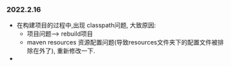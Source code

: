 ### 2022.2.16
- 在构建项目的过程中,出现 classpath问题, 大致原因: 
  - 项目问题--> rebuild项目
  - maven resources 资源配置问题(导致resources文件夹下的配置文件被排除在外了), 重新修改一下.
- 